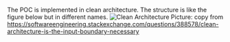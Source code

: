 The POC is implemented in clean architecture.
The structure is like the figure below but in different names.
![Clean Architecture](https://i.stack.imgur.com/1qT9h.png)
Picture: copy from https://softwareengineering.stackexchange.com/questions/388578/clean-architecture-is-the-input-boundary-necessary
